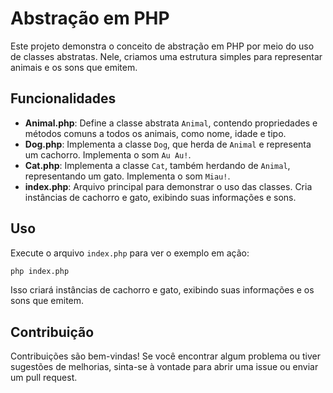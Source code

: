 # Abstração em PHP

Este projeto demonstra o conceito de abstração em PHP por meio do uso de classes abstratas. Nele, criamos uma estrutura simples para representar animais e os sons que emitem.

## Funcionalidades

- **Animal.php**: Define a classe abstrata `Animal`, contendo propriedades e métodos comuns a todos os animais, como nome, idade e tipo.
- **Dog.php**: Implementa a classe `Dog`, que herda de `Animal` e representa um cachorro. Implementa o som `Au Au!`.
- **Cat.php**: Implementa a classe `Cat`, também herdando de `Animal`, representando um gato. Implementa o som `Miau!`.
- **index.php**: Arquivo principal para demonstrar o uso das classes. Cria instâncias de cachorro e gato, exibindo suas informações e sons.

## Uso

Execute o arquivo `index.php` para ver o exemplo em ação:

```bash
php index.php
```

Isso criará instâncias de cachorro e gato, exibindo suas informações e os sons que emitem.

## Contribuição

Contribuições são bem-vindas! Se você encontrar algum problema ou tiver sugestões de melhorias, sinta-se à vontade para abrir uma issue ou enviar um pull request.

